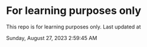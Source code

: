 # For learning purposes only
This repo is for learning purposes only.
Last updated at

Sunday, August 27, 2023 2:59:45 AM

